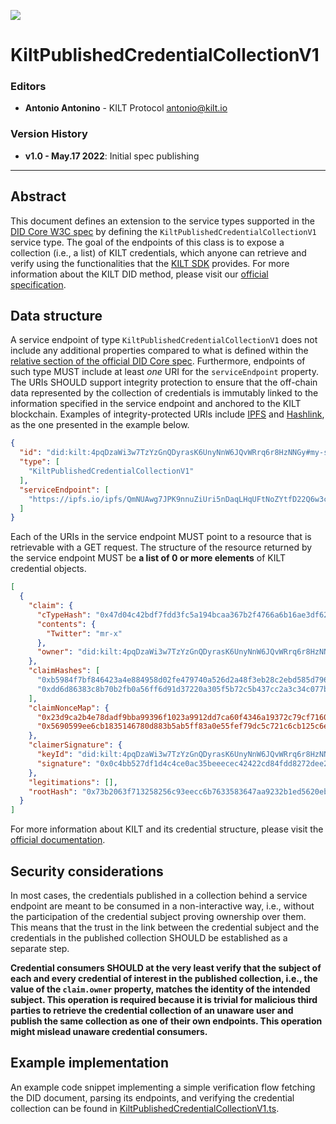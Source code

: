 [![](https://user-images.githubusercontent.com/39338561/122415864-8d6a7c00-cf88-11eb-846f-a98a936f88da.png)](https://kilt.io)

# KiltPublishedCredentialCollectionV1

### Editors

- **Antonio Antonino** - KILT Protocol [antonio@kilt.io](mailto:antonio@kilt.io)

### Version History

- **v1.0 - May.17 2022**: Initial spec publishing

---

## Abstract

This document defines an extension to the service types supported in the [DID Core W3C spec][did-core-spec] by defining the `KiltPublishedCredentialCollectionV1` service type.
The goal of the endpoints of this class is to expose a collection (i.e., a list) of KILT credentials, which anyone can retrieve and verify using the functionalities that the [KILT SDK][kilt-sdk] provides.
For more information about the KILT DID method, please visit our [official specification][kilt-did-spec].

## Data structure

A service endpoint of type `KiltPublishedCredentialCollectionV1` does not include any additional properties compared to what is defined within the [relative section of the official DID Core spec][did-core-spec-services].
Furthermore, endpoints of such type MUST include at least *one* URI for the `serviceEndpoint` property.
The URIs SHOULD support integrity protection to ensure that the off-chain data represented by the collection of credentials is immutably linked to the information specified in the service endpoint and anchored to the KILT blockchain.
Examples of integrity-protected URIs include [IPFS][ipfs] and [Hashlink][hashlink], as the one presented in the example below.

```json
{
  "id": "did:kilt:4pqDzaWi3w7TzYzGnQDyrasK6UnyNnW6JQvWRrq6r8HzNNGy#my-service-id",
  "type": [
    "KiltPublishedCredentialCollectionV1"
  ],
  "serviceEndpoint": [
    "https://ipfs.io/ipfs/QmNUAwg7JPK9nnuZiUri5nDaqLHqUFtNoZYtfD22Q6w3c8"
  ]
}
```

Each of the URIs in the service endpoint MUST point to a resource that is retrievable with a GET request.
The structure of the resource returned by the service endpoint MUST be **a list of 0 or more elements** of KILT credential objects.

```json
[
  {
    "claim": {
      "cTypeHash": "0x47d04c42bdf7fdd3fc5a194bcaa367b2f4766a6b16ae3df628927656d818f420",
      "contents": {
        "Twitter": "mr-x"
      },
      "owner": "did:kilt:4pqDzaWi3w7TzYzGnQDyrasK6UnyNnW6JQvWRrq6r8HzNNGy"
    },
    "claimHashes": [
      "0xb5984f7bf846423a4e884958d02fe479740a526d2a48f3eb28c2ebd585d79652",
      "0xdd6d86383c8b70b2fb0a56ff6d91d37220a305f5b72c5b437cc2a3c34c077b0e"
    ],
    "claimNonceMap": {
      "0x23d9ca2b4e78dadf9bba99396f1023a9912dd7ca60f4346a19372c79cf71608e": "05e74568-4685-4550-ac6c-368120696634",
      "0x5690599ee6cb1835146780d883b5ab5ff83a0e55fef79dc5c721c6cb125c6e22": "f9bc9b46-61c3-47f0-95ea-7cc53f374b9e"
    },
    "claimerSignature": {
      "keyId": "did:kilt:4pqDzaWi3w7TzYzGnQDyrasK6UnyNnW6JQvWRrq6r8HzNNGy#0xfb589865a4ecd8bf5e9f9e7c7d26293d6123f9c2d09b92e0a787f9641918d6b3",
      "signature": "0x0c4bb527df1d4c4ce0ac35beeecec42422cd84fdd8272dee2b2f28305c6e73594ff5b72dfad266b6aa756af161690ae96c234ba9a1bb3998c969f3d5ef4b768b"
    },
    "legitimations": [],
    "rootHash": "0x73b2063f713258256c93eecc6b7633583647aa9232b1ed5620eb971cd3309727"
  }
]
```

For more information about KILT and its credential structure, please visit the [official documentation][kilt-credential-docs].

## Security considerations

In most cases, the credentials published in a collection behind a service endpoint are meant to be consumed in a non-interactive way, i.e., without the participation of the credential subject proving ownership over them.
This means that the trust in the link between the credential subject and the credentials in the published collection SHOULD be established as a separate step.

**Credential consumers SHOULD at the very least verify that the subject of each and every credential of interest in the published collection, i.e., the value of the `claim.owner` property, matches the identity of the intended subject.
This operation is required because it is trivial for malicious third parties to retrieve the credential collection of an unaware user and publish the same collection as one of their own endpoints. This operation might mislead unaware credential consumers.**

## Example implementation

An example code snippet implementing a simple verification flow fetching the DID document, parsing its endpoints, and verifying the credential collection can be found in [KiltPublishedCredentialCollectionV1.ts](../../snippets/src/KiltPublishedCredentialCollectionV1.ts).

[did-core-spec]: https://www.w3.org/TR/did-core
[kilt-sdk]: https://github.com/KILTprotocol/sdk-js
[kilt-did-spec]: did-spec.md
[did-core-spec-services]: https://www.w3.org/TR/did-core/#services=
[kilt-credential-docs]: https://docs.kilt.io/docs/sdk/core-feature/claiming
[ipfs]: https://ipfs.io/
[hashlink]: https://datatracker.ietf.org/doc/html/draft-sporny-hashlink